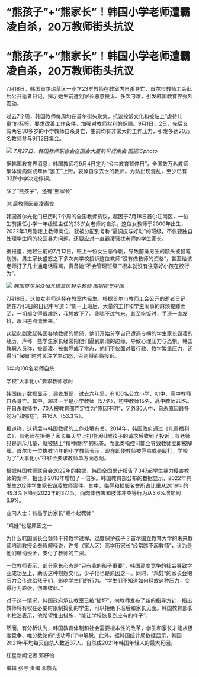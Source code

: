 # “熊孩子”+“熊家长”！韩国小学老师遭霸凌自杀，20万教师街头抗议

# “熊孩子”+“熊家长”！韩国小学老师遭霸凌自杀，20万教师街头抗议

7月18日，韩国首尔瑞草区一小学23岁教师在教室内自杀身亡，首尔市教师工会此后公开逝者日记，揭示她生前遭到家长恶意投诉、多次刁难，引发韩国教育界强烈震动。

过去7个周，韩国教师每周均在首尔街头聚集，抗议投诉文化和被贴上“虐待儿童”的标签，要求改善工作条件，加强对教师权利的保障。9月1日、2日，先后又有两名30多岁的小学教师自杀身亡，生前均有非常大的工作压力，引发多达20万名教师参与9月2日集会。

![](https://inews.gtimg.com/om_bt/O5dqYyZVpFViFDpM9n9BYcyF2JnFptGxRxxOSk9QUS6LQAA/1000)
_7月27日，韩国教师联合会在国会大厦前举行集会 图据ICphoto_

据韩国教育界消息，韩国教师将9月4日定为“公共教育暂停日”，全国数万名教师集体请病假或年休“罢工”上街，哀悼自杀去世的教师。为防出现混乱，至少已有32所小学决定停课。

除了“熊孩子”，还有“熊家长”

00后教师因霸凌离世

韩国首尔光化门已历时7个周的全国教师抗议，起因于7月18日首尔江南区，一位生前担任小学一年级班主任的23岁女老师的自杀。这位女教师于2000年出生，2022年3月刚走上教师岗位，就被分配到号称“最调皮与好动”的班级，不仅要独自处理学生间的校园暴力问题，还要应对一直霸凌骚扰老师的学生家长。

据报道，她轻生前的7月12日，班上一位女生恶作剧，导致前排男生的额头被铅笔划伤。男生家长盛怒之下多次向学校投诉这位教师“没有做教师的资格”，甚至给该老师打了几十通电话辱骂，责备她“不会管理班级”“根本就没有注意好小孩在校行为”。

![](https://inews.gtimg.com/om_bt/OuIQ6Ngy5XPwEMSz9J6UNavIQvEewzcIpuvc5aA_7VBQ8AA/1000)
_韩国首尔民众悼念瑞草区轻生教师 图据视觉中国_

7月18日，这位女老师选择在教室内轻生。根据首尔市教师工会公开的逝者日记，她在7月3日的日记中写道：“周一上班后，大量的工作和学生闹事的麻烦接踵而至，一切都变得很难熬，我想放下了。我喘不过气来，甚至吃饭时，手还一直发抖，眼泪差点流出来。”

这起悲剧激起韩国各地教师的愤怒，他们开始分享自己遭遇专横的学生家长霸凌的经历，声称一些学生家长经常把他们逼到崩溃的边缘，导致心理压力与恐惧。韩国教职人员称，被霸凌、被侮辱成了常态，他们不仅面对着行政、教学繁重压力，还得当“保姆”时时关注学生动态，否则将面临投诉。

6年内100名老师自杀

学校“大事化小”要求教师忍耐

韩国统计数据显示，调查发现，过去六年里，有100名公立小学、初中、高中教师自杀身亡。其中，超过一半是小学教师（57名），初中教师15名，高中教师28名。在自杀教师中，70人被教育部门定性为“原因不明”，另外30人中，自杀原因最多的为“抑郁症”，共16人（53.3%）。

报道称，这背后与韩国教师的工作处境有关。2014年，韩国政府通过《儿童福利法》，有老师在拒绝了家长每天早上打电话叫醒孩子的请求后收到了投诉；有老师只是训斥儿童，就被贴上“精神虐待”的标签。而此类指控可能会导致教师立即被解雇。首尔市一位执教14年的小学教师表示，现在即使教师被辱骂或是殴打，学校为了“大事化小”往往会要求教师单方面忍耐。

根据韩国教师联合会2022年的数据，韩国全国累计报告了347起学生暴力侵害教师的案件，相比于2018年增加了一倍多。韩国教育部公布的数据显示，2022年共发生202件学生家长霸凌教师案件。其中，侮辱和损毁名誉所占比重从2019年的49.3%下降到2022年的37.1%，而肉体伤害和肢体冲突等行为从3.6%增加到6.9%。

业内人士：有高学历家长“瞧不起教师”

“鸡娃”也是原因之一

为什么韩国家长会频频干预教学过程、过度保护孩子？首尔国立教育大学的未来教师培训教授金奉哲解释说，许多（富人区）高学历家长“经常瞧不起教师”，认为是他们缴纳税金，支付了教师的工资。

一位教师表示，部分家长心态是“只有我的孩子重要”，韩国高度竞争的社会导致学业成功至上，助长这种抱怨文化，少子化也是原因之一。同时，“鸡娃”的家长会把压力会传递给孩子们，影响学生们的行为。“学生们不知道如何释放这种压力，变得行为乖张，伤害彼此。”

对于这一情况，韩国政府承认教室已被“破坏”，向教师发布了新的指导方针，指出教师将有权在必要时限制捣乱的学生，可以拒绝下班后和家长见面。韩国教育部长李柱浩表示，他希望推出措施，“能让学校恢复到应有的样子”。

然而，有分析认为，韩国教育体制和社会需要根本性的改革，学生和家长才能从极度竞争、唯分数论的“成功窄门”中解脱。此外，据韩国统计局数据显示，韩国2021年平均每天自杀人数近37人，自杀成2021年韩国年轻人的最大死因。

红星新闻记者 邓纾怡

编辑 张寻 责编 邓旆光

